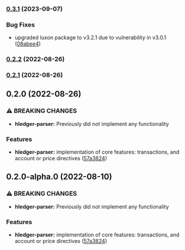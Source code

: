 ### [0.3.1](https://github.com/jonestristand/hledger-parser/compare/v0.2.2...v0.3.1) (2023-09-07)


### Bug Fixes

* upgraded luxon package to v3.2.1 due to vulnerability in v3.0.1 ([08abee4](https://github.com/jonestristand/hledger-parser/commit/08abee4cfb4554cb60e998edd6673c4efe8683ed))

### [0.2.2](https://github.com/jonestristand/hledger-parser/compare/v0.2.1...v0.2.2) (2022-08-26)

### [0.2.1](https://github.com/jonestristand/hledger-parser/compare/v0.2.0...v0.2.1) (2022-08-26)

## 0.2.0 (2022-08-26)


### ⚠ BREAKING CHANGES

* **hledger-parser:** Previously did not implement any functionality

### Features

* **hledger-parser:** implementation of core features: transactions, and account or price directives ([57a3824](https://github.com/jonestristand/hledger-parser/commit/57a382461c81886bf7b5cecf26ed559e738fe800))

## 0.2.0-alpha.0 (2022-08-10)


### ⚠ BREAKING CHANGES

* **hledger-parser:** Previously did not implement any functionality

### Features

* **hledger-parser:** implementation of core features: transactions, and account or price directives ([57a3824](https://github.com/jonestristand/hledger-parser/commit/57a382461c81886bf7b5cecf26ed559e738fe800))
